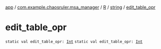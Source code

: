 [app](../../../index.md) / [com.example.chaosruler.msa_manager](../../index.md) / [R](../index.md) / [string](index.md) / [edit_table_opr](.)

# edit_table_opr

`static val edit_table_opr: `[`Int`](https://kotlinlang.org/api/latest/jvm/stdlib/kotlin/-int/index.html)
`static val edit_table_opr: `[`Int`](https://kotlinlang.org/api/latest/jvm/stdlib/kotlin/-int/index.html)